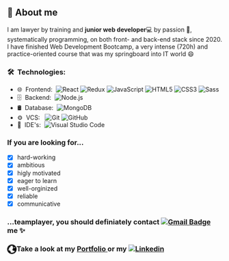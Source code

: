 ## 🙍 About me

I am lawyer by training and **junior web developer**:computer: by passion   💙, systematically programming, on both front- and back-end stack since 2020. I have finished Web Development Bootcamp, a very intense (720h) and practice-oriented course that was my springboard into IT world :smile:

<h3> 🛠 &nbsp;Technologies: </h3>
  
- 🌐 &nbsp;Frontend:&nbsp;
  ![React](https://img.shields.io/badge/-React-0A1A2F?style=flat&logo=react)
  ![Redux](https://img.shields.io/badge/-Redux-black?style=flat-square&logo=Redux&logoColor=pink)
  ![JavaScript](https://img.shields.io/badge/-JavaScript-0A1A2F?style=flat&logo=javascript)
  ![HTML5](https://img.shields.io/badge/-HTML5-E34F26?style=flat-square&logo=html5&logoColor=white)
  ![CSS3](https://img.shields.io/badge/-CSS3-1572B6?style=flat-square&logo=css3)
  ![Sass](https://img.shields.io/badge/-Sass-black?style=flat-square&logo=Sass&logoColor=pink)
- 🗄 &nbsp;Backend:&nbsp;
  ![Node.js](https://img.shields.io/badge/-Node.js-0A1A2F?style=flat&logo=node.js)
- 🛢 &nbsp;Database:&nbsp;
  ![MongoDB](https://img.shields.io/badge/-MongoDB-0A1A2F?style=flat&logo=mongodb) 
- ⚙️ &nbsp;VCS: &nbsp;
  ![Git](https://img.shields.io/badge/-Git-0A1A2F?style=flat&logo=git)
  ![GitHub](https://img.shields.io/badge/-GitHub-0A1A2F?style=flat&logo=github)
- 🔧 &nbsp;IDE's:&nbsp;
  ![Visual Studio Code](https://img.shields.io/badge/-Visual%20Studio%20Code-0A1A2F?style=flat&logo=visual-studio-code&logoColor=007ACC)
  <br/>
### If you are looking for...
- [x] hard-working
- [x] ambitious
- [x] higly motivated
- [x] eager to learn
- [x] well-orginized 
- [x] reliable
- [x] communicative

### ...teamplayer, you should definiately contact [![Gmail Badge](https://img.shields.io/badge/-Gmail-c14438?style=flat-square&logo=Gmail&logoColor=white&link=mailto:mwladyka126@gmail.com)](mailto:mwladyka126@gmail.com) me  ✨

###  Take a look at my [Portfolio <img align="left" alt="Portfolio" width="22px" src="https://raw.githubusercontent.com/iconic/open-iconic/master/svg/globe.svg" />](https://mwladyka-portfolio.herokuapp.com) or my [![Linkedin](https://img.shields.io/badge/-LinkedIn-blue?style=flat-square&logo=Linkedin&logoColor=white&link=https://www.linkedin.com/in/malgorzata-wladyka/)](https://www.linkedin.com/in/malgorzata-wladyka/)
